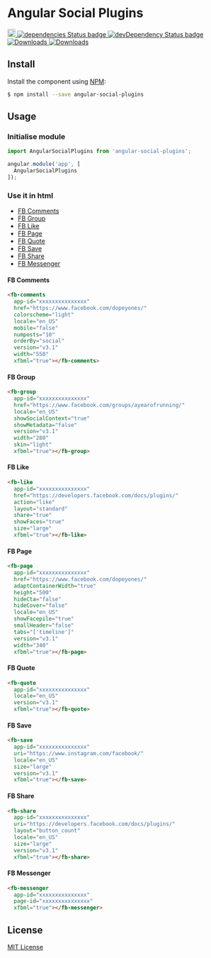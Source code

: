 # Angular Social Plugins

<p>
  <a href="https://badge.fury.io/js/angular-social-plugins">
    <img src="https://badge.fury.io/js/angular-social-plugins.svg" alt="npm version" height="18">
  </a>
  <a href="https://www.npmjs.com/package/angular-social-plugins">
    <img src="https://david-dm.org/praveenkumar-outlook/angular-social-plugins/status.svg" alt="dependencies Status badge">
    </a>
  <a href="https://www.npmjs.com/package/angular-social-plugins">
    <img src="https://david-dm.org/praveenkumar-outlook/angular-social-plugins/dev-status.svg" alt="devDependency Status badge">
  </a>
  <a href="https://www.npmjs.com/package/angular-social-plugins">
    <img src="https://img.shields.io/npm/dw/angular-social-plugins" alt="Downloads">
  </a>
  <a href="https://paypal.me/praveenkumarkalidass?locale.x=en_GB">
    <img src="https://img.shields.io/badge/paypal-donate-red" alt="Downloads">
  </a>
</p>

## Install

Install the component using [NPM](https://www.npmjs.com/):

```sh
$ npm install --save angular-social-plugins
```

## Usage

### Initialise module

```js
import AngularSocialPlugins from 'angular-social-plugins';

angular.module('app', [
  AngularSocialPlugins
]);
```

### Use it in html
- [FB Comments](#fb-comments)
- [FB Group](#fb-group)
- [FB Like](#fb-like)
- [FB Page](#fb-page)
- [FB Quote](#fb-quote)
- [FB Save](#fb-save)
- [FB Share](#fb-share)
- [FB Messenger](#fb-messenger)

#### FB Comments
```html
<fb-comments
  app-id="xxxxxxxxxxxxxxx"
  href="https://www.facebook.com/dopeyones/"
  colorscheme="light"
  locale="en_US"
  mobile="false"
  numposts="10"
  orderBy="social"
  version="v3.1"
  width="550"
  xfbml="true"></fb-comments>
```

#### FB Group
```html
<fb-group
  app-id="xxxxxxxxxxxxxxx"
  href="https://www.facebook.com/groups/ayearofrunning/"
  locale="en_US"
  showSocialContext="true"
  showMetadata="false"
  version="v3.1"
  width="280"
  skin="light"
  xfbml="true"></fb-group>
```

#### FB Like
```html
<fb-like
  app-id="xxxxxxxxxxxxxxx"
  href="https://developers.facebook.com/docs/plugins/"
  action="like"
  layout="standard"
  share="true"
  showFaces="true"
  size="large"
  xfbml="true"></fb-like>
```

#### FB Page
```html
<fb-page
  app-id="xxxxxxxxxxxxxxx"
  href="https://www.facebook.com/dopeyones/"
  adaptContainerWidth="true"
  height="500"
  hideCta="false"
  hideCover="false"
  locale="en_US"
  showFacepile="true"
  smallHeader="false"
  tabs="['timeline']"
  version="v3.1"
  width="340"
  xfbml="true"></fb-page>
```

#### FB Quote
```html
<fb-quote
  app-id="xxxxxxxxxxxxxxx"
  locale="en_US"
  version="v3.1"
  xfbml="true"></fb-quote>
```

#### FB Save
```html
<fb-save
  app-id="xxxxxxxxxxxxxxx"
  uri="https://www.instagram.com/facebook/"
  locale="en_US"
  size="large"
  version="v3.1"
  xfbml="true"></fb-save>
```

#### FB Share
```html
<fb-share
  app-id="xxxxxxxxxxxxxxx"
  uri="https://developers.facebook.com/docs/plugins/"
  layout="button_count"
  locale="en_US"
  size="large"
  version="v3.1"
  xfbml="true"></fb-share>
```

#### FB Messenger
```html
<fb-messenger
  app-id="xxxxxxxxxxxxxxx"
  page-id="xxxxxxxxxxxxxxx"
  xfbml="true"></fb-messenger>
```

## License

[MIT License](http://opensource.org/licenses/MIT)

